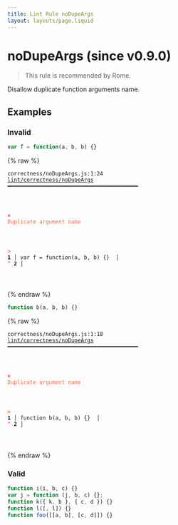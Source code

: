 ```yaml
---
title: Lint Rule noDupeArgs
layout: layouts/page.liquid
---
```


# noDupeArgs (since v0.9.0)

> This rule is recommended by Rome.

Disallow duplicate function arguments name.

## Examples

### Invalid

```jsx
var f = function(a, b, b) {}
```

{% raw %}<pre class="language-text"><code class="language-text">correctness/noDupeArgs.js:1:24 <a href="https://rome.tools/docs/lint/rules/noDupeArgs">lint/correctness/noDupeArgs</a> ━━━━━━━━━━━━━━━━━━━━━━━━━━━━━━━━━━━━━━━━━

<strong><span style="color: Tomato;">  </span></strong><strong><span style="color: Tomato;">✖</span></strong> <span style="color: Tomato;">Duplicate argument name</span>
  
<strong><span style="color: Tomato;">  </span></strong><strong><span style="color: Tomato;">&gt;</span></strong> <strong>1 │ </strong>var f = function(a, b, b) {}
   <strong>   │ </strong>                       <strong><span style="color: Tomato;">^</span></strong>
    <strong>2 │ </strong>
  
</code></pre>{% endraw %}

```jsx
function b(a, b, b) {}
```

{% raw %}<pre class="language-text"><code class="language-text">correctness/noDupeArgs.js:1:18 <a href="https://rome.tools/docs/lint/rules/noDupeArgs">lint/correctness/noDupeArgs</a> ━━━━━━━━━━━━━━━━━━━━━━━━━━━━━━━━━━━━━━━━━

<strong><span style="color: Tomato;">  </span></strong><strong><span style="color: Tomato;">✖</span></strong> <span style="color: Tomato;">Duplicate argument name</span>
  
<strong><span style="color: Tomato;">  </span></strong><strong><span style="color: Tomato;">&gt;</span></strong> <strong>1 │ </strong>function b(a, b, b) {}
   <strong>   │ </strong>                 <strong><span style="color: Tomato;">^</span></strong>
    <strong>2 │ </strong>
  
</code></pre>{% endraw %}

### Valid

```jsx
function i(i, b, c) {}
var j = function (j, b, c) {};
function k({ k, b }, { c, d }) {}
function l([, l]) {}
function foo([[a, b], [c, d]]) {}
```

